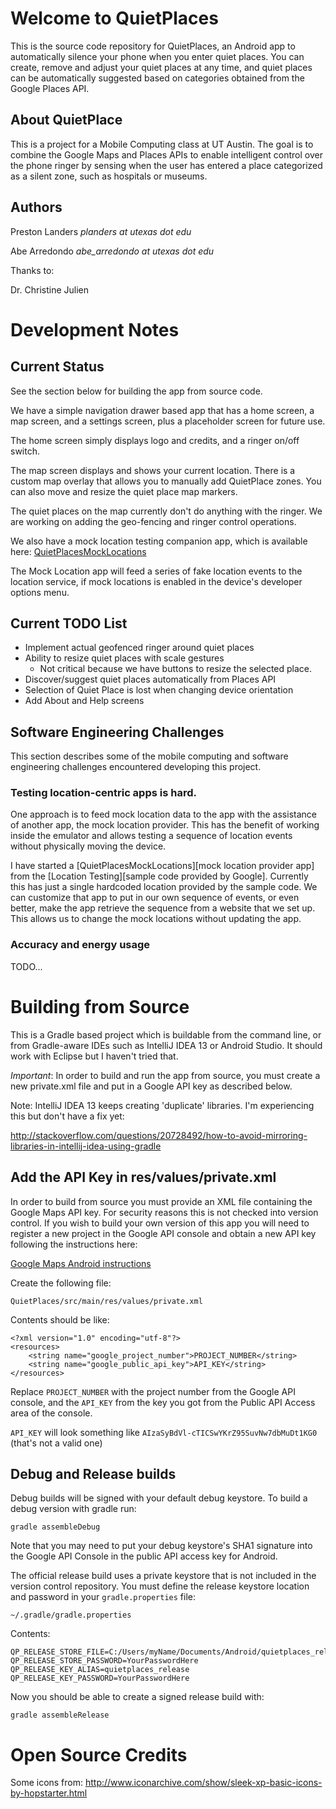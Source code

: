 
# Welcome to QuietPlaces #

This is the source code repository for QuietPlaces, an Android app to automatically
silence your phone when you enter quiet places. You can create, remove and adjust your
quiet places at any time, and quiet places can be automatically suggested based on
categories obtained from the Google Places API.

## About QuietPlace ##

This is a project for a Mobile Computing class at UT Austin. The goal is to combine the
Google Maps and Places APIs to enable intelligent control over the phone ringer by sensing
 when the user has entered a place categorized as a silent zone, such as hospitals or museums.


## Authors ##

Preston Landers _planders at utexas dot edu_

Abe Arredondo _abe_arredondo at utexas dot edu_

Thanks to:

Dr. Christine Julien

# Development Notes #

## Current Status ##

See the section below for building the app from source code.

We have a simple navigation drawer based app that has a home screen, a map
screen, and a settings screen, plus a placeholder screen for future use.

The home screen simply displays logo and credits, and a ringer on/off switch.

The map screen displays and shows your current location. There is a custom map
overlay that allows you to manually add QuietPlace zones. You can also move and resize
the quiet place map markers.

The quiet places on the map currently don't do anything with the ringer. We are
working on adding the geo-fencing and ringer control operations.

We also have a mock location testing companion app, which is available here:
[QuietPlacesMockLocations][QuietPlacesMockLocations]


The Mock Location app will feed a series of fake location events to the location service,
if mock locations is enabled in the device's developer options menu.

## Current TODO List ##

* Implement actual geofenced ringer around quiet places
* Ability to resize quiet places with scale gestures
  * Not critical because we have buttons to resize the selected place.
* Discover/suggest quiet places automatically from Places API
* Selection of Quiet Place is lost when changing device orientation
* Add About and Help screens

## Software Engineering Challenges ##

This section describes some of the mobile computing and software engineering challenges
encountered developing this project.

### Testing location-centric apps is hard. ###

One approach is to feed mock location data to the app with the assistance of another app, the mock
location provider. This has the benefit of working inside the emulator and allows testing a sequence
of location events without physically moving the device.

I have started a [QuietPlacesMockLocations][mock location provider app] from
the [Location Testing][sample code provided by Google].  Currently this has just a single
hardcoded location provided by the sample code. We can customize that app to put in our own
sequence of events, or even better, make the app retrieve the sequence from a website that we
set up. This allows us to change the mock locations without updating the app.

[QuietPlacesMockLocations]: https://bitbucket.org/planders/quietplacesmocklocations
[Location Testing]: http://developer.android.com/training/location/location-testing.html

### Accuracy and energy usage ###

TODO...

# Building from Source #

This is a Gradle based project which is buildable from the command line, or from
Gradle-aware IDEs such as IntelliJ IDEA 13 or Android Studio. It should work with
Eclipse but I haven't tried that.

*Important*: In order to build and run the app from source, you must create a new private.xml file
and put in a Google API key as described below.

Note: IntelliJ IDEA 13 keeps creating 'duplicate' libraries. I'm experiencing this but don't have a fix yet:

 http://stackoverflow.com/questions/20728492/how-to-avoid-mirroring-libraries-in-intellij-idea-using-gradle

## Add the API Key in res/values/private.xml ##

In order to build from source you must provide an XML file containing the Google Maps API key.
For security reasons this is not checked into version control. If you wish to build your own
version of this app you will need to register a new project in the Google API console and obtain
a new API key following the instructions here:

[Google Maps Android instructions](https://developers.google.com/maps/documentation/android/start#creating_an_api_project)

Create the following file:

    QuietPlaces/src/main/res/values/private.xml

Contents should be like:

    <?xml version="1.0" encoding="utf-8"?>
    <resources>
        <string name="google_project_number">PROJECT_NUMBER</string>
        <string name="google_public_api_key">API_KEY</string>
    </resources>

Replace `PROJECT_NUMBER` with the project number from the Google API console, and the `API_KEY` from the
key you got from the Public API Access area of the console.

`API_KEY` will look something like `AIzaSyBdVl-cTICSwYKrZ95SuvNw7dbMuDt1KG0` (that's not a valid one)


## Debug and Release builds ##

Debug builds will be signed with your default debug keystore. To build a debug version with gradle run:

    gradle assembleDebug

Note that you may need to put your debug keystore's SHA1 signature into the Google API Console in the
public API access key for Android.

The official release build uses a private keystore that is not included in the version
control repository.  You must define the release keystore location and password in your
`gradle.properties` file:

    ~/.gradle/gradle.properties

Contents:

    QP_RELEASE_STORE_FILE=C:/Users/myName/Documents/Android/quietplaces_release.keystore
    QP_RELEASE_STORE_PASSWORD=YourPasswordHere
    QP_RELEASE_KEY_ALIAS=quietplaces_release
    QP_RELEASE_KEY_PASSWORD=YourPasswordHere

Now you should be able to create a signed release build with:

    gradle assembleRelease

# Open Source Credits

Some icons from:
http://www.iconarchive.com/show/sleek-xp-basic-icons-by-hopstarter.html
